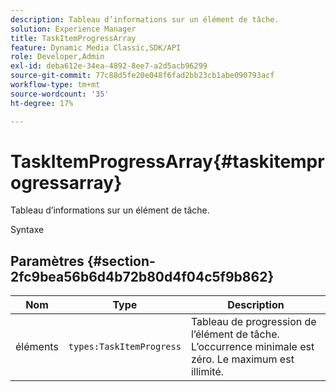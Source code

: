 ```yaml
---
description: Tableau d’informations sur un élément de tâche.
solution: Experience Manager
title: TaskItemProgressArray
feature: Dynamic Media Classic,SDK/API
role: Developer,Admin
exl-id: deba612e-34ea-4892-8ee7-a2d5acb96299
source-git-commit: 77c88d5fe20e048f6fad2bb23cb1abe090793acf
workflow-type: tm+mt
source-wordcount: '35'
ht-degree: 17%

---
```


# TaskItemProgressArray{#taskitemprogressarray}

Tableau d’informations sur un élément de tâche.

Syntaxe

## Paramètres {#section-2fc9bea56b6d4b72b80d4f04c5f9b862}

| Nom | Type | Description |
|---|---|---|
| éléments | `types:TaskItemProgress` | Tableau de progression de l’élément de tâche. L’occurrence minimale est zéro. Le maximum est illimité. |
